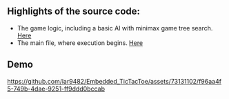 
## Highlights of the source code:
- The game logic, including a basic AI with minimax game tree search. [Here](https://github.com/lar9482/Embedded_TicTacToe/blob/main/Core/Src/game.c)
- The main file, where execution begins. [Here](https://github.com/lar9482/Embedded_TicTacToe/blob/main/Core/Src/main.c)

## Demo
https://github.com/lar9482/Embedded_TicTacToe/assets/73131102/f96aa4f5-749b-4dae-9251-ff9ddd0bccab
